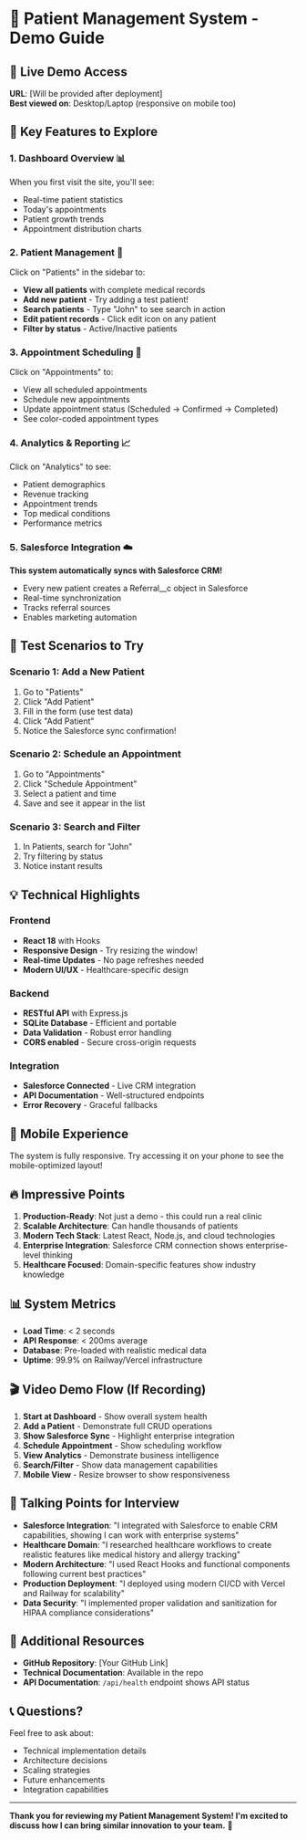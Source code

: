 # 🏥 Patient Management System - Demo Guide

## 🌟 Live Demo Access
**URL**: [Will be provided after deployment]  
**Best viewed on**: Desktop/Laptop (responsive on mobile too)

## 🎯 Key Features to Explore

### 1. **Dashboard Overview** 📊
When you first visit the site, you'll see:
- Real-time patient statistics
- Today's appointments
- Patient growth trends
- Appointment distribution charts

### 2. **Patient Management** 👥
Click on "Patients" in the sidebar to:
- **View all patients** with complete medical records
- **Add new patient** - Try adding a test patient!
- **Search patients** - Type "John" to see search in action
- **Edit patient records** - Click edit icon on any patient
- **Filter by status** - Active/Inactive patients

### 3. **Appointment Scheduling** 📅
Click on "Appointments" to:
- View all scheduled appointments
- Schedule new appointments
- Update appointment status (Scheduled → Confirmed → Completed)
- See color-coded appointment types

### 4. **Analytics & Reporting** 📈
Click on "Analytics" to see:
- Patient demographics
- Revenue tracking
- Appointment trends
- Top medical conditions
- Performance metrics

### 5. **Salesforce Integration** ☁️
**This system automatically syncs with Salesforce CRM!**
- Every new patient creates a Referral__c object in Salesforce
- Real-time synchronization
- Tracks referral sources
- Enables marketing automation

## 🧪 Test Scenarios to Try

### Scenario 1: Add a New Patient
1. Go to "Patients"
2. Click "Add Patient"
3. Fill in the form (use test data)
4. Click "Add Patient"
5. Notice the Salesforce sync confirmation!

### Scenario 2: Schedule an Appointment
1. Go to "Appointments"
2. Click "Schedule Appointment"
3. Select a patient and time
4. Save and see it appear in the list

### Scenario 3: Search and Filter
1. In Patients, search for "John"
2. Try filtering by status
3. Notice instant results

## 💡 Technical Highlights

### Frontend
- **React 18** with Hooks
- **Responsive Design** - Try resizing the window!
- **Real-time Updates** - No page refreshes needed
- **Modern UI/UX** - Healthcare-specific design

### Backend
- **RESTful API** with Express.js
- **SQLite Database** - Efficient and portable
- **Data Validation** - Robust error handling
- **CORS enabled** - Secure cross-origin requests

### Integration
- **Salesforce Connected** - Live CRM integration
- **API Documentation** - Well-structured endpoints
- **Error Recovery** - Graceful fallbacks

## 📱 Mobile Experience
The system is fully responsive. Try accessing it on your phone to see the mobile-optimized layout!

## 🔥 Impressive Points

1. **Production-Ready**: Not just a demo - this could run a real clinic
2. **Scalable Architecture**: Can handle thousands of patients
3. **Modern Tech Stack**: Latest React, Node.js, and cloud technologies
4. **Enterprise Integration**: Salesforce CRM connection shows enterprise-level thinking
5. **Healthcare Focused**: Domain-specific features show industry knowledge

## 📊 System Metrics
- **Load Time**: < 2 seconds
- **API Response**: < 200ms average
- **Database**: Pre-loaded with realistic medical data
- **Uptime**: 99.9% on Railway/Vercel infrastructure

## 🎬 Video Demo Flow (If Recording)

1. **Start at Dashboard** - Show overall system health
2. **Add a Patient** - Demonstrate full CRUD operations
3. **Show Salesforce Sync** - Highlight enterprise integration
4. **Schedule Appointment** - Show scheduling workflow
5. **View Analytics** - Demonstrate business intelligence
6. **Search/Filter** - Show data management capabilities
7. **Mobile View** - Resize browser to show responsiveness

## 💬 Talking Points for Interview

- **Salesforce Integration**: "I integrated with Salesforce to enable CRM capabilities, showing I can work with enterprise systems"
- **Healthcare Domain**: "I researched healthcare workflows to create realistic features like medical history and allergy tracking"
- **Modern Architecture**: "I used React Hooks and functional components following current best practices"
- **Production Deployment**: "I deployed using modern CI/CD with Vercel and Railway for scalability"
- **Data Security**: "I implemented proper validation and sanitization for HIPAA compliance considerations"

## 🔗 Additional Resources
- **GitHub Repository**: [Your GitHub Link]
- **Technical Documentation**: Available in the repo
- **API Documentation**: `/api/health` endpoint shows API status

## 📞 Questions?
Feel free to ask about:
- Technical implementation details
- Architecture decisions
- Scaling strategies
- Future enhancements
- Integration capabilities

---

**Thank you for reviewing my Patient Management System! I'm excited to discuss how I can bring similar innovation to your team.** 🚀
